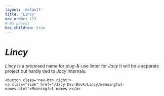 ```yaml
---
layout: 'default'
title: 'Lincy'
nav_order: 113
# No parent
has_children: true
---
```


# _Lincy_

_Lincy_ is a proposed name for plug-&-use linter for _Jacy_
It will be a separate project but hardly tied to _Jacy_ internals.
<div class="nav-btn-block">
    
    <button class="nav-btn right">
    <a class="link" href="/Jacy-Dev-Book/Lincy/meaningful-names.html">Meaningful names ></a>
</button>

</div>
